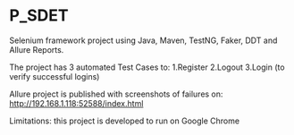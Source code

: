 # P_SDET

Selenium framework project using Java, Maven, TestNG, Faker, DDT and Allure Reports.

The project has 3 automated Test Cases to:
1.Register
2.Logout
3.Login (to verify successful logins)

Allure project is published with screenshots of failures on: http://192.168.1.118:52588/index.html

Limitations: this project is developed to run on Google Chrome

